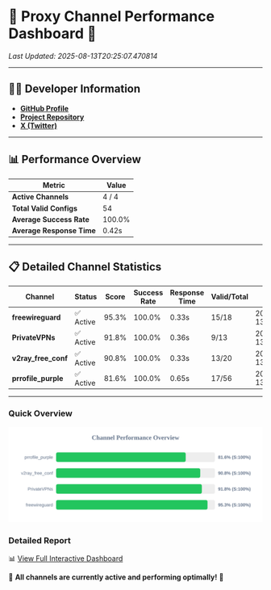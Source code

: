 # 🌟 Proxy Channel Performance Dashboard 🌟

_Last Updated: 2025-08-13T20:25:07.470814_

---

## 👩‍💻 Developer Information

- **[GitHub Profile](https://github.com/4n0nymou3)**  
- **[Project Repository](https://github.com/4n0nymou3/multi-proxy-config-fetcher)**  
- **[X (Twitter)](https://x.com/4n0nymou3)**  

---

## 📊 Performance Overview

| Metric                | Value       |
|-----------------------|-------------|
| **Active Channels**   | 4 / 4       |
| **Total Valid Configs** | 54          |
| **Average Success Rate** | 100.0%      |
| **Average Response Time** | 0.42s       |

---

## 📋 Detailed Channel Statistics

| Channel          | Status     | Score  | Success Rate | Response Time | Valid/Total | Last Success               |
|------------------|------------|--------|--------------|---------------|-------------|----------------------------|
| **freewireguard**  | ✅ Active  | 95.3%  | 100.0% | 0.33s         | 15/18       | 2025-08-13T20:25:07.469259 |
| **PrivateVPNs**  | ✅ Active  | 91.8%  | 100.0% | 0.36s         | 9/13       | 2025-08-13T20:25:07.109588 |
| **v2ray_free_conf**  | ✅ Active  | 90.8%  | 100.0% | 0.33s         | 13/20       | 2025-08-13T20:25:06.705597 |
| **prrofile_purple**  | ✅ Active  | 81.6%  | 100.0% | 0.65s         | 17/56       | 2025-08-13T20:25:06.333231 |

---

### Quick Overview
<div align="center">
  <a href="https://raw.githubusercontent.com/nullluser/NullRepo/refs/heads/main/assets/channel_stats_chart.svg">
    <img src="https://raw.githubusercontent.com/nullluser/NullRepo/refs/heads/main/assets/channel_stats_chart.svg" alt="Source Performance Statistics" width="800">
  </a>
</div>

### Detailed Report
📊 [View Full Interactive Dashboard](https://htmlpreview.github.io/?https://github.com/nullluser/NullRepo/blob/main/assets/performance_report.html)

🎉 **All channels are currently active and performing optimally!** 🎉
